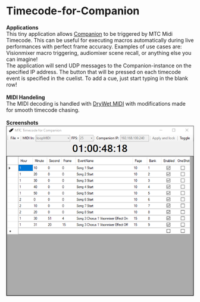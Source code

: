 # Timecode-for-Companion
**Applications**<br>
This tiny application allows [Companion](https://bitfocus.io/companion/) to be triggered by MTC Midi Timecode. This can be useful for executing macros automatically during live performances  with perfect frame accuracy. Examples of use cases are: Visionmixer macro triggering, audiomixer scene recall, or anything else you can imagine!
<br>
The application will send UDP messages to the Companion-instance on the specified IP address. The button that will be pressed on each timecode event is specified in the cuelist. To add a cue, just start typing in the blank row!
<br><br>
**MIDI Handeling**<br>
The MIDI decoding is handled with [DryWet MIDI](https://github.com/melanchall/drywetmidi) with modifications made for smooth timecode chasing.
<br><br>
**Screenshots**<br>
![Main window](screenshots/01.png)
